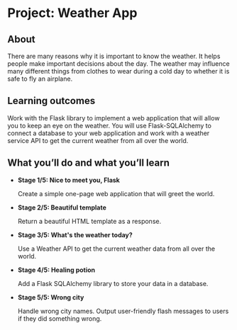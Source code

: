 <h1>Project: Weather App</h1>

<h2>About</h2>
There are many reasons why it is important to know the weather. It helps people make important decisions about the day. The weather may influence many different things from clothes to wear during a cold day to whether it is safe to fly an airplane.

<h2>Learning outcomes</h2>
Work with the Flask library to implement a web application that will allow you to keep an eye on the weather. You will use Flask-SQLAlchemy to connect a database to your web application and work with a weather service API to get the current weather from all over the world.

<h2>What you’ll do and what you’ll learn</h2>
<ul>
  <li><b>Stage 1/5: Nice to meet you, Flask</b><p>Create a simple one-page web application that will greet the world.</p></li>
  <li><b>Stage 2/5: Beautiful template</b><p>Return a beautiful HTML template as a response. </p></li>
  <li><b>Stage 3/5: What's the weather today?</b><p>Use a Weather API to get the current weather data from all over the world.</p></li>
  <li><b>Stage 4/5: Healing potion</b><p>Add a Flask SQLAlchemy library to store your data in a database.</p></li>
  <li><b>Stage 5/5: Wrong city</b><p>Handle wrong city names. Output user-friendly flash messages to users if they did something wrong.</p></li>
</ul>
